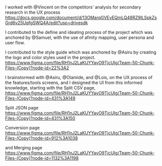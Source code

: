 I worked with @Vincent on the competitors' analysis for secondary research in the UX process https://docs.google.com/document/d/13OMarqGVEyEQmLQ48RZ9lLSpkZsGrd6v25UqfgSWQ4A/edit?usp=drivesdk

I contributed to the define and ideating process of the project which was anchored by @Samuel, with the use of afinity mapping, user persona and user flow.


I contributed to the style guide which was anchored by @Asiru by creating the logo and color styles used in the project. https://www.figma.com/file/RH1nJ2LaKUYYayO9TjcUIg/Team-50-Chunk-Files-(Copy)?node-id=22%3A2

I brainstormed with @Asiru, @Olamide, and @Lois, on the UX process of the features/tools screens, and I designed the UI from this informed knowledge, starting with the Split CSV page, https://www.figma.com/file/RH1nJ2LaKUYYayO9TjcUIg/Team-50-Chunk-Files-(Copy)?node-id=431%3A149

Split JSON page https://www.figma.com/file/RH1nJ2LaKUYYayO9TjcUIg/Team-50-Chunk-Files-(Copy)?node-id=431%3A150

Conversion page https://www.figma.com/file/RH1nJ2LaKUYYayO9TjcUIg/Team-50-Chunk-Files-(Copy)?node-id=912%3A1038

and Merging page https://www.figma.com/file/RH1nJ2LaKUYYayO9TjcUIg/Team-50-Chunk-Files-(Copy)?node-id=1132%3A1198
